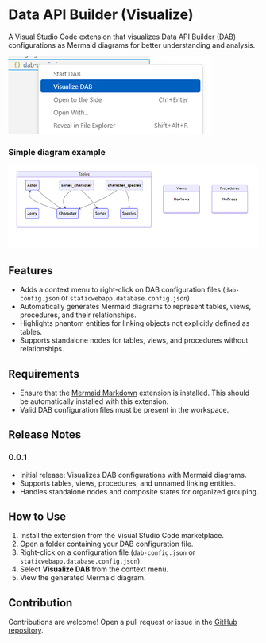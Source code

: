 # Data API Builder (Visualize)

A Visual Studio Code extension that visualizes Data API Builder (DAB) configurations as Mermaid diagrams for better understanding and analysis.

![](images/screenshot.png)

### Simple diagram example

![](images/screenshot2.png)

## Features

- Adds a context menu to right-click on DAB configuration files (`dab-config.json` or `staticwebapp.database.config.json`).
- Automatically generates Mermaid diagrams to represent tables, views, procedures, and their relationships.
- Highlights phantom entities for linking objects not explicitly defined as tables.
- Supports standalone nodes for tables, views, and procedures without relationships.

## Requirements

- Ensure that the [Mermaid Markdown](https://marketplace.visualstudio.com/items?itemName=bierner.markdown-mermaid) extension is installed. This should be automatically installed with this extension.
- Valid DAB configuration files must be present in the workspace.

## Release Notes

### 0.0.1

- Initial release: Visualizes DAB configurations with Mermaid diagrams.
- Supports tables, views, procedures, and unnamed linking entities.
- Handles standalone nodes and composite states for organized grouping.

## How to Use

1. Install the extension from the Visual Studio Code marketplace.
2. Open a folder containing your DAB configuration file.
3. Right-click on a configuration file (`dab-config.json` or `staticwebapp.database.config.json`).
4. Select **Visualize DAB** from the context menu.
5. View the generated Mermaid diagram.

## Contribution

Contributions are welcome! Open a pull request or issue in the [GitHub repository](https://github.com/JerryNixon/data-api-builder-vscode-ext).

